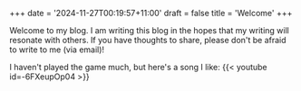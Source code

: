 +++
date = '2024-11-27T00:19:57+11:00'
draft = false
title = 'Welcome'
+++

Welcome to my blog. I am writing this blog in the hopes that my writing will resonate with others. If you have thoughts to share, please don't be afraid to write to me (via email)! 

I haven't played the game much, but here's a song I like:
{{< youtube id=-6FXeupOp04 >}}
